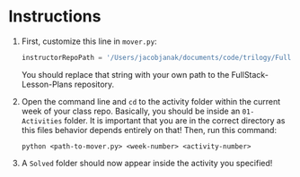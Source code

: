 # Instructions
1. First, customize this line in `mover.py`:

    ```python
    instructorRepoPath = '/Users/jacobjanak/documents/code/trilogy/FullStack-Lesson-Plans'
    ```

    You should replace that string with your own path to the FullStack-Lesson-Plans repository.

2. Open the command line and `cd` to the activity folder within the current week of your class repo. Basically, you should be inside an `01-Activities` folder. It is important that you are in the correct directory as this files behavior depends entirely on that! Then, run this command:

    `python <path-to-mover.py> <week-number> <activity-number>`

3. A `Solved` folder should now appear inside the activity you specified!
